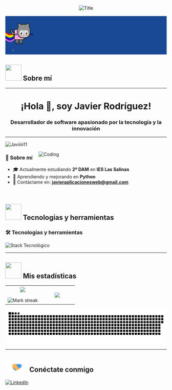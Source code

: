 <div align="center">
  <img src="https://readme-typing-svg.herokuapp.com?font=Architects+Daughter&color=%2338C2FF&size=50&center=true&vCenter=true&height=60&width=600&lines=Heyyy!+I'm+Javier+Rodríguez;Bienvenido+a+mi+perfil!" alt="Title"></img>
</div>

<br>

<div align="center">
    <img src="https://raw.githubusercontent.com/ashu-guo/ashu-guo/master/assets/fly.webp" height="120px" />
</div>

## <img src="https://private-user-images.githubusercontent.com/163606882/364755611-cbf598e5-5d80-44f2-a3f3-a743d5fdb873.gif" width="50px" height="50px"></img> Sobre mí

<hr>

<h1 align="center">¡Hola 👋, soy Javier Rodríguez!</h1>
<h3 align="center">Desarrollador de software apasionado por la tecnología y la innovación</h3>

<hr>

<p align="left"> <img src="https://komarev.com/ghpvc/?username=Javiiiii11&label=Profile%20views&color=0e75b6&style=flat" alt="Javiiiii11" /> </p>

<img align="right" alt="Coding" width="400" src="https://github.com/user-attachments/assets/cbf598e5-5d80-44f2-a3f3-a743d5fdb873">

### 📌 Sobre mí  
- 🎓 Actualmente estudiando **2º DAM** en **IES Las Salinas**  
- 🚀 Aprendiendo y mejorando en **Python**  
- 📧 Contáctame en: **javieraplicacionesweb@gmail.com**  

<br>

## <img src="https://media.giphy.com/media/M4NykXxUE0HAcK7UJ6/giphy.gif" width="50px" height="50px"></img> Tecnologías y herramientas  

### 🛠️ Tecnologías y herramientas  
<p align="left">
  <img src="https://go-skill-icons.vercel.app/api/icons?i=java,python,flask,angular,js,html,css,mysql,sqlite,oracle,kotlin,jetpackcompose" alt="Stack Tecnológico"/>
</p>

<hr>

## <img src="https://media2.giphy.com/media/QssGEmpkyEOhBCb7e1/giphy.gif?cid=ecf05e47a0n3gi1bfqntqmob8g9aid1oyj2wr3ds3mg700bl&rid=giphy.gif" width="50px" height="50px"> Mis estadísticas

<table align="center">
<tr border="none">
<td width="50%" align="center">

  <img  align="center"  src="https://github-readme-stats.vercel.app/api?username=Javiiiii11&theme=chartreuse-dark&show_icons=true&count_private=true" />
  <br></br>
  <img  title="🔥 Get streak stats for your profile at git.io/streak-stats" alt="Mark streak" src="https://github-readme-streak-stats.herokuapp.com/?user=Javiiiii11&theme=chartreuse-dark&hide_border=false" /> 
</td>
<td width="50%" align="center">

  <img  align="center"  src="https://github-readme-stats.anuraghazra1.vercel.app/api/top-langs/?username=Javiiiii11&theme=chartreuse-dark&hide_border=false&no-bg=true&no-frame=true&langs_count=10"/>

  </td>
</tr>
</table>

<p >
    <picture align="center">
      <source media="(prefers-color-scheme: dark)" srcset="https://raw.githubusercontent.com/ashu-guo/ashu-guo/master/assets/github-contribution-grid-snake.svg">
      <source media="(prefers-color-scheme: light)" srcset="https://raw.githubusercontent.com/ashu-guo/ashu-guo/master/assets/github-contribution-grid-snake.svg">
      <img alt="github contribution grid snake animation" src="https://raw.githubusercontent.com/ashu-guo/ashu-guo/master/assets/github-contribution-grid-snake.svg">
    </picture>
</p>

<hr>

## <img src='https://raw.githubusercontent.com/ashu-guo/ashu-guo/main/assets/handshake.gif' width="70px" height="40px"> Conéctate conmigo  
<a href="https://www.linkedin.com/in/javier-rodríguez-181701250/" target="_blank">
  <img align="center" src="https://raw.githubusercontent.com/rahuldkjain/github-profile-readme-generator/master/src/images/icons/Social/linked-in-alt.svg" alt="LinkedIn" height="30" width="40" />
</a>

